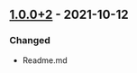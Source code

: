 ## [1.0.0+2] - 2021-10-12
### Changed
- Readme.md

[1.0.0+2]: https://github.com/wendreof/daily_phrases/releases/tag/1.0.0+2